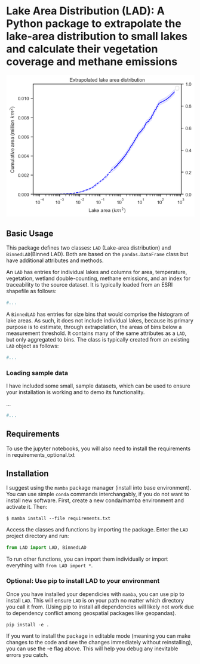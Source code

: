 # Lake Area Distribution (LAD): A Python package to extrapolate the lake-area distribution to small lakes and calculate their vegetation coverage and methane emissions

![Alt text](assets/example_plot.png)
## Basic Usage

This package defines two classes: `LAD` (Lake-area distribution) and `BinnedLAD`(Binned LAD). Both are based on the `pandas.DataFrame` class but have additional attributes and methods. 

An `LAD` has entries for individual lakes and columns for area, temperature, vegetation, wetland double-counting, methane emissions, and an index for traceability to the source dataset. It is typically loaded from an ESRI shapefile as follows:

```python
#...
```

A `BinnedLAD` has entries for size bins that would comprise the histogram of lake areas. As such, it does not include individual lakes, because its primary purpose is to estimate, through extrapolation, the areas of bins below a measurement threshold. It contains many of the same attributes as a `LAD`, but only aggregated to bins. The class is typically created from an existing `LAD` object as follows:

```python
#...
```

### Loading sample data

I have included some small, sample datasets, which can be used to ensure your installation is working and to demo its functionality.

...

```python
#...
```

## Requirements

To use the jupyter notebooks, you will also need to install the requirements in requirements_optional.txt

## Installation

I suggest using the `mamba` package manager (install into base environment). You can use simple `conda` commands interchangably, if you do not want to install new software. First, create a new conda/mamba environment and activate it. Then:

```shell
$ mamba install --file requirements.txt
```

Access the classes and functions by importing the package. Enter the `LAD` project directory and run:

```python
from LAD import LAD, BinnedLAD
```

To run other functions, you can import them individually or import everything with `from LAD import *`.

### Optional: Use pip to install LAD to your environment 

Once you have installed your dependicies with `mamba`, you can use pip to install `LAD`. This will ensure `LAD` is on your path no matter which directory you call it from. (Using pip to install all dependencies will likely not work due to dependency conflict among geospatial packages like geopandas).

```shell
pip install -e .
```

If you want to install the package in editable mode (meaning you can make changes to the code and see the changes immediately without reinstalling), you can use the -e flag above. This will help you debug any inevitable errors you catch.
